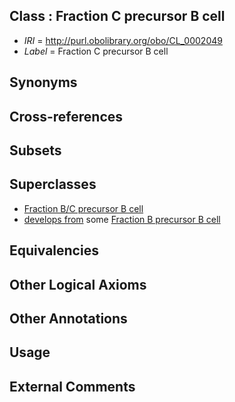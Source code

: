 
## Class : Fraction C precursor B cell

 * *IRI* = http://purl.obolibrary.org/obo/CL_0002049
 * *Label* = Fraction C precursor B cell

## Synonyms


## Cross-references


## Subsets


## Superclasses

 * [Fraction B/C precursor B cell](../../CL/00/CL_0002400.md)
 * [develops from](../../RO/02/RO_0002202.md) some [Fraction B precursor B cell](../../CL/47/CL_0002047.md)

## Equivalencies


## Other Logical Axioms


## Other Annotations


## Usage


## External Comments

